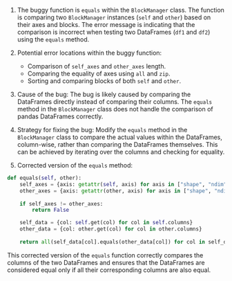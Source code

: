 1. The buggy function is `equals` within the `BlockManager` class. The function is comparing two `BlockManager` instances (`self` and `other`) based on their axes and blocks. The error message is indicating that the comparison is incorrect when testing two DataFrames (`df1` and `df2`) using the `equals` method.

2. Potential error locations within the buggy function:
   - Comparison of `self_axes` and `other_axes` length.
   - Comparing the equality of axes using `all` and `zip`.
   - Sorting and comparing blocks of both `self` and `other`.

3. Cause of the bug:
   The bug is likely caused by comparing the DataFrames directly instead of comparing their columns. The `equals` method in the `BlockManager` class does not handle the comparison of pandas DataFrames correctly.

4. Strategy for fixing the bug:
   Modify the `equals` method in the `BlockManager` class to compare the actual values within the DataFrames, column-wise, rather than comparing the DataFrames themselves. This can be achieved by iterating over the columns and checking for equality.

5. Corrected version of the `equals` method:
```python
def equals(self, other):
    self_axes = {axis: getattr(self, axis) for axis in ["shape", "ndim"]}
    other_axes = {axis: getattr(other, axis) for axis in ["shape", "ndim"]}
    
    if self_axes != other_axes:
        return False

    self_data = {col: self.get(col) for col in self.columns}
    other_data = {col: other.get(col) for col in other.columns}
    
    return all(self_data[col].equals(other_data[col]) for col in self_data)
```

This corrected version of the `equals` function correctly compares the columns of the two DataFrames and ensures that the DataFrames are considered equal only if all their corresponding columns are also equal.
